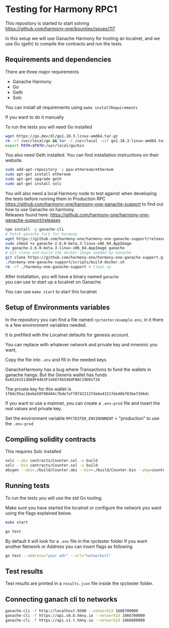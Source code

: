 # Testing for Harmony RPC1
This repository is started to start solving  
https://github.com/harmony-one/bounties/issues/117

In this setup we will use Ganache Harmony for hosting an localnet, and we use Go (geth) to compile the contracts and 
run the tests.


## Requirements and dependencies
There are three major requirements

* Ganache Harmony
* Go
* Geth 
* Solc


You can install all requirements using `make installRequirements`

If you want to do it manually 

To run the tests you will need Go installed
```bash
wget https://go.dev/dl/go1.18.3.linux-amd64.tar.gz
rm -rf /usr/local/go && tar -C /usr/local -xzf go1.18.3.linux-amd64.tar.gz
export PATH=$PATH:/usr/local/go/bin
```

You also need Geth installed. You can find installation instructions on their website.

```bash
sudo add-apt-repository -y ppa:ethereum/ethereum
sudo apt-get install ethereum
sudo apt-get upgrade geth
sudo apt-get install solc
```

You will also need a local Harmony node to test against when developing the tests before running them in Production RPC  
https://github.com/harmony-one/harmony-one-ganache-support to find out how to use Ganache on harmony.  
Releases found here: https://github.com/harmony-one/harmony-one-ganache-support/releases

```bash
npm install -g ganache-cli
# Fetch ganache fork for harmony
wget https://github.com/harmony-one/harmony-one-ganache-support/releases/download/ganache-harmony-one-2.6.0-beta.3/ganache-2.6.0-beta.3-linux-x86_64.AppImage
sudo chmod +x ganache-2.6.0-beta.3-linux-x86_64.AppImage
mv ganache-2.6.0-beta.3-linux-x86_64.AppImage ganache
# Git clone and build the docker image needed by Ganache
git clone https://github.com/harmony-one/harmony-one-ganache-support.git
./harmony-one-ganache-support/scripts/build-docker.sh
rm -rf ./harmony-one-ganache-support # Clean up
```

After installation, you will have a binary named `ganache`  
you can use to start up a localnet on Ganache.  

You can use `make start` to start this localnet

## Setup of Environments variables
In the repository you can find a file named `rpctester/example.env`, in it 
there is a few environment variables needed. 

It is prefilled with the Localnet defaults for genesis account. 

You can replace with whatever network and private key and mneonic you want,

Copy the file into `.env` and fill in the needed keys  


GanacheHarmony has a bug where Transactions to fund the wallets in ganache hangs.
But the Generis wallet has funds  
`0xA5241513DA9F4463F1d4874b548dFBAC29D91f34`  

The private key for this wallet is 
`1f84c95ac16e6a50f08d44c7bde7aff8742212fda6e4321fde48bf83bef266dc`

If you want to use a mainnet, you can create a `.env-prod` file and insert the real values
and private key. 

Set the environment variable `RPCTESTER_ENVIRONMENT` = "production" to use the `.env-prod`

## Compiling solidity contracts
This requires Solc installed

```bash
solc --abi contracts/Counter.sol -o build
solc --bin contracts/Counter.sol -o build
abigen --abi=./build/Counter.abi --bin=./build/Counter.bin --pkg=counter --out=rpctester/contracts/counter/Counter.go

```

## Running tests
To run the tests you will use the std Go tooling.

Make sure you have started the localnet or configure the network you want using the flags explained below.
```bash
make start
```

```bash
go test 
```

By default it will look for a `.env` file in the rpctester folder
If you want another Network or Address you can insert flags as following 

```bash
go test --address="your adr" --url="networkurl"
```


## Test results
Test results are printed in a `results.json` file inside the rpctester folder.



## Connecting ganach cli to networks
```bash
ganache-cli -f http://localhost:9500 --networkId 1666700000
ganache-cli -f https://api.s0.b.hmny.io --networkId 1666700000
ganache-cli -f https://api.s1.t.hmny.io --networkId 1666600000
```
